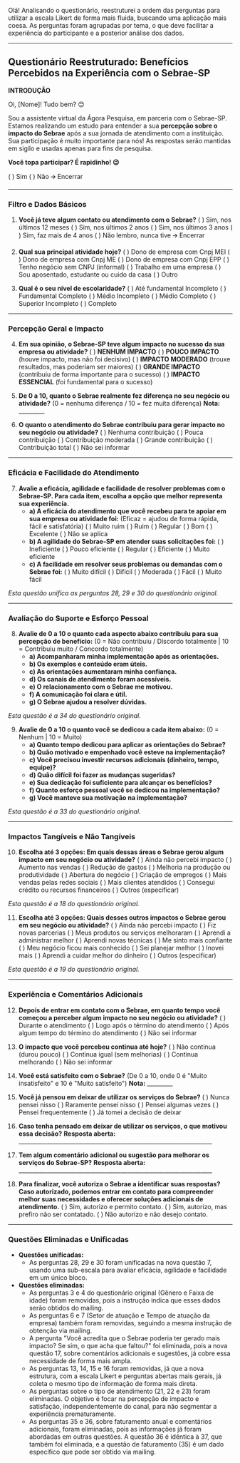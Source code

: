 Olá! Analisando o questionário, reestruturei a ordem das perguntas para utilizar a escala Likert de forma mais fluida, buscando uma aplicação mais coesa. As perguntas foram agrupadas por tema, o que deve facilitar a experiência do participante e a posterior análise dos dados.

---

## **Questionário Reestruturado: Benefícios Percebidos na Experiência com o Sebrae-SP**

**INTRODUÇÃO**

Oi, [Nome]! Tudo bem? 😊

Sou a assistente virtual da Ágora Pesquisa, em parceria com o Sebrae-SP.
Estamos realizando um estudo para entender a sua **percepção sobre o impacto do Sebrae** após a sua jornada de atendimento com a instituição. Sua participação é muito importante para nós!
As respostas serão mantidas em sigilo e usadas apenas para fins de pesquisa.

**Você topa participar? É rapidinho! 😉**

( ) Sim
( ) Não 🡪 Encerrar

---

### **Filtro e Dados Básicos**

1.  **Você já teve algum contato ou atendimento com o Sebrae?**
    ( ) Sim, nos últimos 12 meses
    ( ) Sim, nos últimos 2 anos
    ( ) Sim, nos últimos 3 anos
    ( ) Sim, faz mais de 4 anos
    ( ) Não lembro, nunca tive 🡪 Encerrar

2.  **Qual sua principal atividade hoje?**
    ( ) Dono de empresa com Cnpj MEI
    ( ) Dono de empresa com Cnpj ME
    ( ) Dono de empresa com Cnpj EPP
    ( ) Tenho negócio sem CNPJ (informal)
    ( ) Trabalho em uma empresa
    ( ) Sou aposentado, estudante ou cuido da casa
    ( ) Outro

3.  **Qual é o seu nível de escolaridade?**
    ( ) Até fundamental Incompleto 
    ( ) Fundamental Completo 
    ( ) Médio Incompleto 
    ( ) Médio Completo 
    ( ) Superior Incompleto 
    ( ) Completo 

---

### **Percepção Geral e Impacto**

4.  **Em sua opinião, o Sebrae-SP teve algum impacto no sucesso da sua empresa ou atividade?**
    ( ) **NENHUM IMPACTO**
    ( ) **POUCO IMPACTO** (houve impacto, mas não foi decisivo)
    ( ) **IMPACTO MODERADO** (trouxe resultados, mas poderiam ser maiores)
    ( ) **GRANDE IMPACTO** (contribuiu de forma importante para o sucesso)
    ( ) **IMPACTO ESSENCIAL** (foi fundamental para o sucesso)

5.  **De 0 a 10, quanto o Sebrae realmente fez diferença no seu negócio ou atividade?**
    (0 = nenhuma diferença / 10 = fez muita diferença)
    **Nota:** _________

6.  **O quanto o atendimento do Sebrae contribuiu para gerar impacto no seu negócio ou atividade?**
    ( ) Nenhuma contribuição
    ( ) Pouca contribuição
    ( ) Contribuição moderada
    ( ) Grande contribuição
    ( ) Contribuição total
    ( ) Não sei informar

---

### **Eficácia e Facilidade do Atendimento**

7.  **Avalie a eficácia, agilidade e facilidade de resolver problemas com o Sebrae-SP. Para cada item, escolha a opção que melhor representa sua experiência.**
    * **a) A eficácia do atendimento que você recebeu para te apoiar em sua empresa ou atividade foi:** (Eficaz = ajudou de forma rápida, fácil e satisfatória)
        ( ) Muito ruim
        ( ) Ruim
        ( ) Regular
        ( ) Bom
        ( ) Excelente
        ( ) Não se aplica
    * **b) A agilidade do Sebrae-SP em atender suas solicitações foi:**
        ( ) Ineficiente
        ( ) Pouco eficiente
        ( ) Regular
        ( ) Eficiente
        ( ) Muito eficiente
    * **c) A facilidade em resolver seus problemas ou demandas com o Sebrae foi:**
        ( ) Muito difícil
        ( ) Difícil
        ( ) Moderada
        ( ) Fácil
        ( ) Muito fácil

*Esta questão unifica as perguntas 28, 29 e 30 do questionário original.*

---

### **Avaliação do Suporte e Esforço Pessoal**

8.  **Avalie de 0 a 10 o quanto cada aspecto abaixo contribuiu para sua percepção de benefício:**
    (0 = Não contribuiu / Discordo totalmente | 10 = Contribuiu muito / Concordo totalmente)
    * **a) Acompanharam minha implementação após as orientações.**
    * **b) Os exemplos e conteúdo eram úteis.**
    * **c) As orientações aumentaram minha confiança.**
    * **d) Os canais de atendimento foram acessíveis.**
    * **e) O relacionamento com o Sebrae me motivou.**
    * **f) A comunicação foi clara e útil.**
    * **g) O Sebrae ajudou a resolver dúvidas.**

*Esta questão é a 34 do questionário original.*

9.  **Avalie de 0 a 10 o quanto você se dedicou a cada item abaixo:**
    (0 = Nenhum | 10 = Muito)
    * **a) Quanto tempo dedicou para aplicar as orientações do Sebrae?**
    * **b) Quão motivado e empenhado você esteve na implementação?**
    * **c) Você precisou investir recursos adicionais (dinheiro, tempo, equipe)?**
    * **d) Quão difícil foi fazer as mudanças sugeridas?**
    * **e) Sua dedicação foi suficiente para alcançar os benefícios?**
    * **f) Quanto esforço pessoal você se dedicou na implementação?**
    * **g) Você manteve sua motivação na implementação?**

*Esta questão é a 33 do questionário original.*

---

### **Impactos Tangíveis e Não Tangíveis**

10. **Escolha até 3 opções: Em quais dessas áreas o Sebrae gerou algum impacto em seu negócio ou atividade?**
    ( ) Ainda não percebi impacto
    ( ) Aumento nas vendas
    ( ) Redução de gastos
    ( ) Melhoria na produção ou produtividade
    ( ) Abertura do negócio
    ( ) Criação de empregos
    ( ) Mais vendas pelas redes sociais
    ( ) Mais clientes atendidos
    ( ) Consegui crédito ou recursos financeiros
    ( ) Outros (especificar)

*Esta questão é a 18 do questionário original.*

11. **Escolha até 3 opções: Quais desses outros impactos o Sebrae gerou em seu negócio ou atividade?**
    ( ) Ainda não percebi impacto
    ( ) Fiz novas parcerias
    ( ) Meus produtos ou serviços melhoraram
    ( ) Aprendi a administrar melhor
    ( ) Aprendi novas técnicas
    ( ) Me sinto mais confiante
    ( ) Meu negócio ficou mais conhecido
    ( ) Sei planejar melhor
    ( ) Inovei mais
    ( ) Aprendi a cuidar melhor do dinheiro
    ( ) Outros (especificar)

*Esta questão é a 19 do questionário original.*

---

### **Experiência e Comentários Adicionais**

12. **Depois de entrar em contato com o Sebrae, em quanto tempo você começou a perceber algum impacto no seu negócio ou atividade?**
    ( ) Durante o atendimento
    ( ) Logo após o término do atendimento
    ( ) Após algum tempo do término do atendimento
    ( ) Não sei informar

13. **O impacto que você percebeu continua até hoje?**
    ( ) Não continua (durou pouco)
    ( ) Continua igual (sem melhorias)
    ( ) Continua melhorando
    ( ) Não sei informar

14. **Você está satisfeito com o Sebrae?** (De 0 a 10, onde 0 é "Muito insatisfeito" e 10 é "Muito satisfeito")
    **Nota:** _________

15. **Você já pensou em deixar de utilizar os serviços do Sebrae?**
    ( ) Nunca pensei nisso
    ( ) Raramente pensei nisso
    ( ) Pensei algumas vezes
    ( ) Pensei frequentemente
    ( ) Já tomei a decisão de deixar

16. **Caso tenha pensado em deixar de utilizar os serviços, o que motivou essa decisão?**
    **Resposta aberta:** ____________________________________________________________________

17. **Tem algum comentário adicional ou sugestão para melhorar os serviços do Sebrae-SP?**
    **Resposta aberta:** ____________________________________________________________________

18. **Para finalizar, você autoriza o Sebrae a identificar suas respostas? Caso autorizado, podemos entrar em contato para compreender melhor suas necessidades e oferecer soluções adicionais de atendimento.**
    ( ) Sim, autorizo e permito contato.
    ( ) Sim, autorizo, mas prefiro não ser contatado.
    ( ) Não autorizo e não desejo contato.

---

### **Questões Eliminadas e Unificadas**

* **Questões unificadas:**
    * As perguntas 28, 29 e 30 foram unificadas na nova questão 7, usando uma sub-escala para avaliar eficácia, agilidade e facilidade em um único bloco.
* **Questões eliminadas:**
    * As perguntas 3 e 4 do questionário original (Gênero e Faixa de idade) foram removidas, pois a instrução indica que esses dados serão obtidos do mailing.
    * As perguntas 6 e 7 (Setor de atuação e Tempo de atuação da empresa) também foram removidas, seguindo a mesma instrução de obtenção via mailing.
    * A pergunta "Você acredita que o Sebrae poderia ter gerado mais impacto? Se sim, o que acha que faltou?" foi eliminada, pois a nova questão 17, sobre comentários adicionais e sugestões, já cobre essa necessidade de forma mais ampla.
    * As perguntas 13, 14, 15 e 16 foram removidas, já que a nova estrutura, com a escala Likert e perguntas abertas mais gerais, já coleta o mesmo tipo de informação de forma mais direta.
    * As perguntas sobre o tipo de atendimento (21, 22 e 23) foram eliminadas. O objetivo é focar na percepção de impacto e satisfação, independentemente do canal, para não segmentar a experiência prematuramente.
    * As perguntas 35 e 36, sobre faturamento anual e comentários adicionais, foram eliminadas, pois as informações já foram abordadas em outras questões. A questão 36 é idêntica à 37, que também foi eliminada, e a questão de faturamento (35) é um dado específico que pode ser obtido via mailing.